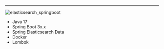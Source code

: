 ---

  ![elasticsearch_springboot](https://github.com/emirhan190341/elasticsearch/assets/67711815/2e071e2d-c71d-4ef8-93ce-0028ae81fe6d)


- Java 17
- Spring Boot 3x.x
- Spring Elasticsearch Data
- Docker
- Lombok
